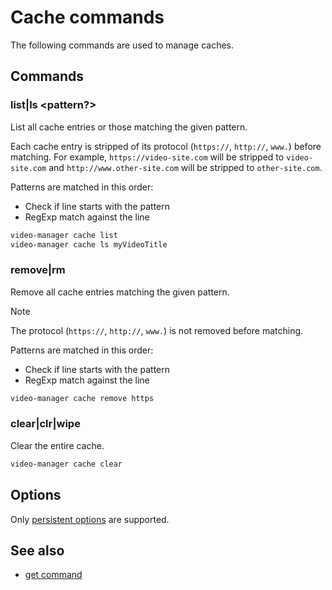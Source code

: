 <!-- markdownlint-disable MD013 -->

# Cache commands

The following commands are used to manage caches.

<!-- ## Table of Contents -->

<!--toc:start-->
<!-- - [Cache commands](#cache-commands) -->
<!--   - [Table of Contents](#table-of-contents) -->
<!--   - [Commands](#commands) -->
<!--     - [list|ls <pattern?>](#listls-pattern) -->
<!--     - [remove|rm <pattern>](#removerm-pattern) -->
<!--     - [clear|clr|wipe](#clearclrwipe) -->
<!--   - [Options](#options) -->
<!--   - [See also](#see-also) -->
<!--toc:end-->

## Commands

### list|ls <pattern?>

List all cache entries or those matching the given pattern.

Each cache entry is stripped of its protocol (`https://`, `http://`, `www.`) before matching.
For example, `https://video-site.com` will be stripped to `video-site.com` and `http://www.other-site.com` will be stripped to `other-site.com`.

Patterns are matched in this order:

- Check if line starts with the pattern
- RegExp match against the line

```sh
video-manager cache list
video-manager cache ls myVideoTitle
```

### remove|rm <pattern>

Remove all cache entries matching the given pattern.

> [!NOTE]
> The protocol (`https://`, `http://`, `www.`) is not removed before matching.

Patterns are matched in this order:

- Check if line starts with the pattern
- RegExp match against the line

```sh
video-manager cache remove https
```

### clear|clr|wipe

Clear the entire cache.

```sh
video-manager cache clear
```

## Options

Only [persistent options](./index.md#persistent-options) are supported.

## See also

- [get command](./get.md)
